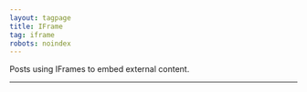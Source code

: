 ```yaml
---
layout: tagpage
title: IFrame
tag: iframe
robots: noindex
---
```


Posts using IFrames to embed external content.

---
